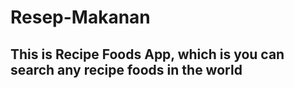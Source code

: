# Resep-Makanan

## This is Recipe Foods App, which is you can search any recipe foods in the world
